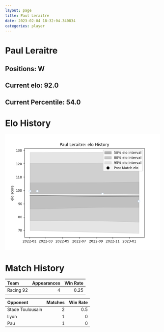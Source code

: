 ```yaml
---  
layout: page  
title: Paul Leraitre  
date: 2023-02-04 18:32:04.340834  
categories: player  
---
```

# Paul Leraitre

## Positions: W

## Current elo: 92.0

## Current Percentile: 54.0

# Elo History


![elo history](history_PaulLeraitre.png)
# Match History


| Team      |   Appearances |   Win Rate |
|:----------|--------------:|-----------:|
| Racing 92 |             4 |       0.25 |

| Opponent         |   Matches |   Win Rate |
|:-----------------|----------:|-----------:|
| Stade Toulousain |         2 |        0.5 |
| Lyon             |         1 |        0   |
| Pau              |         1 |        0   |